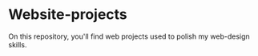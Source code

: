 # Website-projects
On this repository, you'll find web projects used to polish my web-design skills.
